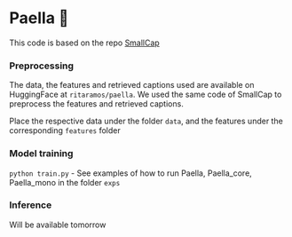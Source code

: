 # Paella 🥘

This code is based on the repo [SmallCap](https://github.com/RitaRamo/smallcap)

### Preprocessing

The data, the features and retrieved captions used are available on HuggingFace at `ritaramos/paella`. 
We used the same code of SmallCap to preprocess the features and retrieved captions.

Place the respective data under the folder ```data```, and the features under the corresponding ```features``` folder

### Model training

```python train.py``` - See examples of how to run Paella, Paella_core, Paella_mono in the folder ```exps```

### Inference

Will be available tomorrow 















